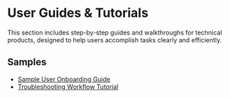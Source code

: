# User Guides & Tutorials

This section includes step-by-step guides and walkthroughs for technical products, designed to help users accomplish tasks clearly and efficiently.

## Samples

- [Sample User Onboarding Guide](user-onboarding.md)
- [Troubleshooting Workflow Tutorial](troubleshooting-guide.md)
